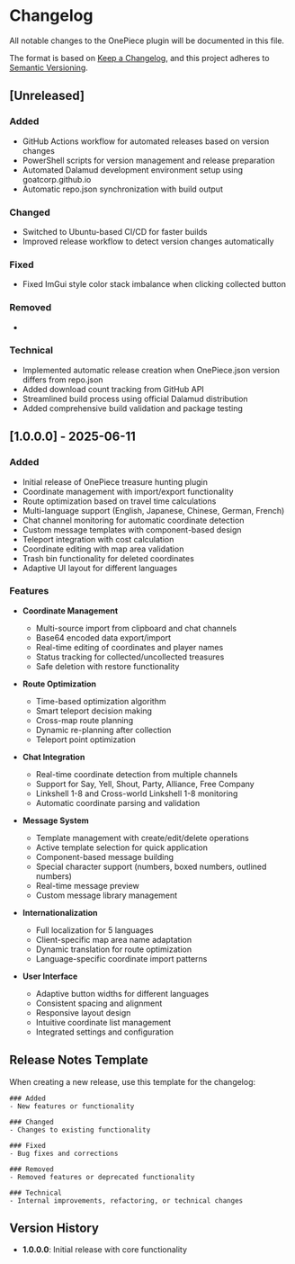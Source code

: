 # Changelog

All notable changes to the OnePiece plugin will be documented in this file.

The format is based on [Keep a Changelog](https://keepachangelog.com/en/1.0.0/),
and this project adheres to [Semantic Versioning](https://semver.org/spec/v2.0.0.html).

## [Unreleased]

### Added
- GitHub Actions workflow for automated releases based on version changes
- PowerShell scripts for version management and release preparation
- Automated Dalamud development environment setup using goatcorp.github.io
- Automatic repo.json synchronization with build output

### Changed
- Switched to Ubuntu-based CI/CD for faster builds
- Improved release workflow to detect version changes automatically

### Fixed
- Fixed ImGui style color stack imbalance when clicking collected button

### Removed
-

### Technical
- Implemented automatic release creation when OnePiece.json version differs from repo.json
- Added download count tracking from GitHub API
- Streamlined build process using official Dalamud distribution
- Added comprehensive build validation and package testing

## [1.0.0.0] - 2025-06-11

### Added
- Initial release of OnePiece treasure hunting plugin
- Coordinate management with import/export functionality
- Route optimization based on travel time calculations
- Multi-language support (English, Japanese, Chinese, German, French)
- Chat channel monitoring for automatic coordinate detection
- Custom message templates with component-based design
- Teleport integration with cost calculation
- Coordinate editing with map area validation
- Trash bin functionality for deleted coordinates
- Adaptive UI layout for different languages

### Features
- **Coordinate Management**
  - Multi-source import from clipboard and chat channels
  - Base64 encoded data export/import
  - Real-time editing of coordinates and player names
  - Status tracking for collected/uncollected treasures
  - Safe deletion with restore functionality

- **Route Optimization**
  - Time-based optimization algorithm
  - Smart teleport decision making
  - Cross-map route planning
  - Dynamic re-planning after collection
  - Teleport point optimization

- **Chat Integration**
  - Real-time coordinate detection from multiple channels
  - Support for Say, Yell, Shout, Party, Alliance, Free Company
  - Linkshell 1-8 and Cross-world Linkshell 1-8 monitoring
  - Automatic coordinate parsing and validation

- **Message System**
  - Template management with create/edit/delete operations
  - Active template selection for quick application
  - Component-based message building
  - Special character support (numbers, boxed numbers, outlined numbers)
  - Real-time message preview
  - Custom message library management

- **Internationalization**
  - Full localization for 5 languages
  - Client-specific map area name adaptation
  - Dynamic translation for route optimization
  - Language-specific coordinate import patterns

- **User Interface**
  - Adaptive button widths for different languages
  - Consistent spacing and alignment
  - Responsive layout design
  - Intuitive coordinate list management
  - Integrated settings and configuration

## Release Notes Template

When creating a new release, use this template for the changelog:

```
### Added
- New features or functionality

### Changed
- Changes to existing functionality

### Fixed
- Bug fixes and corrections

### Removed
- Removed features or deprecated functionality

### Technical
- Internal improvements, refactoring, or technical changes
```

## Version History

- **1.0.0.0**: Initial release with core functionality
